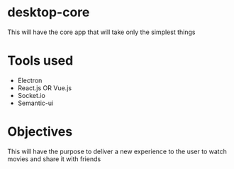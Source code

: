 # desktop-core
This will have the core app that will take only the simplest things


# Tools used
 - Electron
 - React.js OR Vue.js
 - Socket.io
 - Semantic-ui
 
 
# Objectives
 This will have the purpose to deliver a new experience to the user to watch movies and share it with friends 
